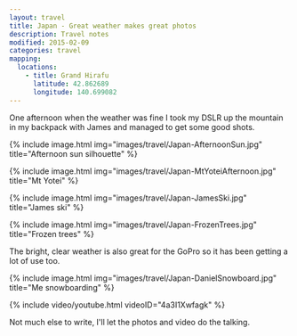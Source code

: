 ```yaml
---
layout: travel
title: Japan - Great weather makes great photos
description: Travel notes
modified: 2015-02-09
categories: travel
mapping:
  locations:
    - title: Grand Hirafu
      latitude: 42.862689
      longitude: 140.699082
---
```


One afternoon when the weather was fine I took my DSLR up the mountain in my backpack with James and managed to get some good shots.

{% include image.html img="images/travel/Japan-AfternoonSun.jpg" title="Afternoon sun silhouette" %}

{% include image.html img="images/travel/Japan-MtYoteiAfternoon.jpg" title="Mt Yotei" %}

{% include image.html img="images/travel/Japan-JamesSki.jpg" title="James ski" %}

{% include image.html img="images/travel/Japan-FrozenTrees.jpg" title="Frozen trees" %}

The bright, clear weather is also great for the GoPro so it has been getting a lot of use too.

{% include image.html img="images/travel/Japan-DanielSnowboard.jpg" title="Me snowboarding" %}

{% include video/youtube.html videoID="4a3I1Xwfagk" %}

Not much else to write, I'll let the photos and video do the talking.


